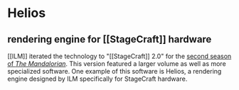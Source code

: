 # Helios
## rendering engine for [[StageCraft]] hardware

[[ILM]] iterated the technology to "[[StageCraft]] 2.0" for the [second season of _The Mandalorian_](https://en.wikipedia.org/wiki/The_Mandalorian_(season_2) "The Mandalorian (season 2)"). This version featured a larger volume as well as more specialized software. One example of this software is Helios, a rendering engine designed by ILM specifically for StageCraft hardware.
